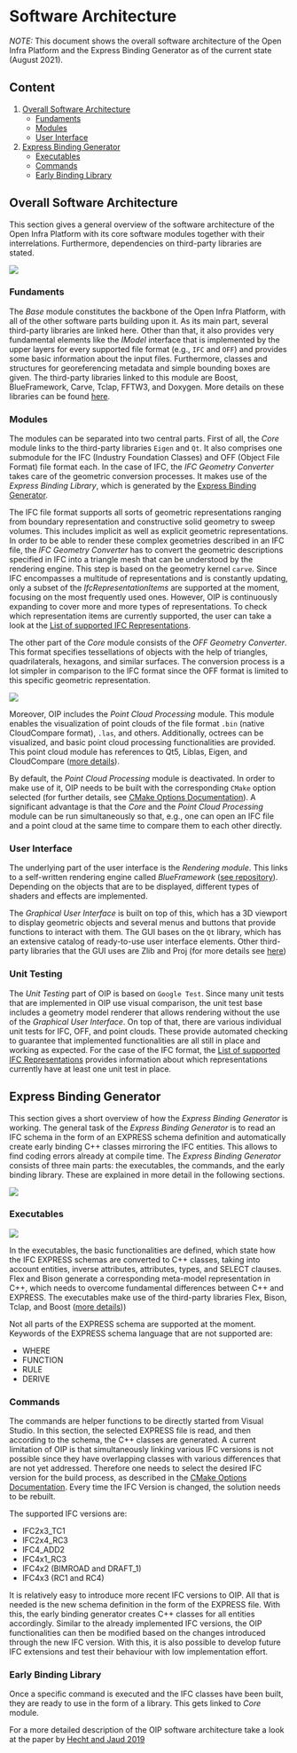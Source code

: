 # Software Architecture

*NOTE:* This document shows the overall software architecture of the Open Infra Platform 
and the Express Binding Generator as of the current state (August 2021). 

## Content 

1. [Overall Software Architecture](#Overall_architecture)
    * [Fundaments](#Fundaments)
    * [Modules](#Modules)
    * [User Interface](#UI)
2. [Express Binding Generator](#Express_binding) 
	* [Executables](#Exec)
	* [Commands](#Commands)
	* [Early Binding Library](#Early_binding_lib)

## <a name="Overall_architecture"></a> Overall Software Architecture

This section gives a general overview of the software architecture of the Open Infra Platform 
with its core software modules together with their interrelations.
Furthermore, dependencies on third-party libraries are stated. 

![](../images/software_architecture.PNG)

### <a name="Fundaments"></a> Fundaments
The _Base_ module constitutes the backbone of the Open Infra Platform, 
with all of the other software parts building upon it. 
As its main part, several third-party libraries are linked here. 
Other than that, it also provides very fundamental elements like the _IModel_ interface 
that is implemented by the upper layers for every supported file format (e.g., `IFC` and `OFF`)
and provides some basic information about the input files. 
Furthermore, classes and structures for georeferencing metadata and simple bounding boxes are given.
The third-party libraries linked to this module are Boost, BlueFramework, Carve, Tclap, FFTW3, and Doxygen.
More details on these libraries can be found [here](Licenses/readme.md).

### <a name="Modules"></a> Modules

The modules can be separated into two central parts. 
First of all, the _Core_ module links to the third-party libraries `Eigen` and `Qt`.
It also comprises one submodule for the IFC (Industry Foundation Classes) and OFF (Object File Format) file format each. 
In the case of IFC, the _IFC Geometry Converter_ takes care of the geometric conversion processes. 
It makes use of the _Express Binding Library_, which is generated by the [Express Binding Generator](#Express_binding). 

The IFC file format supports all sorts of geometric representations 
ranging from boundary representation and constructive solid geometry to sweep volumes.
This includes implicit as well as explicit geometric representations. 
In order to be able to render these complex geometries described in an IFC file, 
the _IFC Geometry Converter_ has to convert the geometric descriptions 
specified in IFC into a triangle mesh that can be understood by the rendering engine.
This step is based on the geometry kernel `carve`. 
Since IFC encompasses a multitude of representations and is constantly updating, 
only a subset of the _IfcRepresentationItems_ are supported at the moment, 
focusing on the most frequently used ones. 
However, OIP is continuously expanding to cover more and more types of representations. 
To check which representation items are currently supported, 
the user can take a look at the [List of supported IFC Representations](./SupportedIFCrepresentations.md). 

The other part of the _Core_ module consists of the _OFF Geometry Converter_. 
This format specifies tessellations of objects with the help of triangles, quadrilaterals, hexagons, and similar surfaces. 
The conversion process is a lot simpler in comparison to the IFC format 
since the OFF format is limited to this specific geometric representation.

![](../images/oip_components.png)

Moreover, OIP includes the _Point Cloud Processing_ module. 
This module enables the visualization of point clouds of the file format `.bin` (native CloudCompare format), `.las`, and others. 
Additionally, octrees can be visualized, and basic point cloud processing functionalities are provided.
This point cloud module has references to Qt5, Liblas, Eigen, and CloudCompare ([more details](Licenses/readme.md)).

By default, the _Point Cloud Processing_ module is deactivated. 
In order to make use of it, OIP needs to be built with the corresponding `CMake` option selected 
(for further details, see [CMake Options Documentation](Documentation/markdown/CMakeOptions.md)). 
A significant advantage is that the _Core_ and the _Point Cloud Processing_ module can be run simultaneously 
so that, e.g., one can open an IFC file and a point cloud 
at the same time to compare them to each other directly.

### <a name="UI"></a> User Interface

The underlying part of the user interface is the _Rendering module_. 
This links to a self-written rendering engine called _BlueFramework_ ([see repository](https://github.com/tumcms/Blue-Framework)). 
Depending on the objects that are to be displayed, different types of shaders and effects are implemented. 

The _Graphical User Interface_ is built on top of this, 
which has a 3D viewport to display geometric objects and several menus and buttons that provide functions to interact with them. 
The GUI bases on the `Qt` library, which has an extensive catalog of ready-to-use user interface elements. 
Other third-party libraries that the GUI uses are Zlib and Proj (for more details see [here](Licenses/readme.md))

### <a name="UT"></a> Unit Testing

The _Unit Testing_ part of OIP is based on `Google Test`. 
Since many unit tests that are implemented in OIP use visual comparison, 
the unit test base includes a geometry model renderer that allows rendering without the use of the _Graphical User Interface_. 
On top of that, there are various individual unit tests for IFC, OFF, and point clouds. 
These provide automated checking to guarantee that implemented functionalities are all still in place and working as expected. 
For the case of the IFC format, the [List of supported IFC Representations](./SupportedIFCrepresentations.md) 
provides information about which representations currently have at least one unit test in place.

## <a name="Express_binding"></a> Express Binding Generator

This section gives a short overview of how the _Express Binding Generator_ is working. 
The general task of the _Express Binding Generator_ is to read an IFC schema in the form of an EXPRESS schema definition 
and automatically create early binding C++ classes mirroring the IFC entities. 
This allows to find coding errors already at compile time. 
The _Express Binding Generator_ consists of three main parts: 
the executables, the commands, and the early binding library. 
These are explained in more detail in the following sections.

![](../images/express_binding.PNG) 

### <a name="Exec"></a> Executables 

![](../images/express_parser.png)

In the executables, the basic functionalities are defined, which state how the IFC EXPRESS schemas are converted to C++ classes,
taking into account entities, inverse attributes, attributes, types, and SELECT clauses. 
Flex and Bison generate a corresponding meta-model representation in C++, 
which needs to overcome fundamental differences between C++ and EXPRESS.
The executables make use of the third-party libraries Flex, Bison, Tclap, and Boost ([more details](Licenses/readme.md)))

Not all parts of the EXPRESS schema are supported at the moment.
Keywords of the EXPRESS schema language that are not supported are:
* WHERE 
* FUNCTION
* RULE
* DERIVE

### <a name="Commands"></a> Commands
The commands are helper functions to be directly started from Visual Studio.
In this section, the selected EXPRESS file is read, and then according to the schema, 
the C++ classes are generated. 
A current limitation of OIP is that simultaneously linking various IFC versions is not possible
since they have overlapping classes with various differences that are not yet addressed. 
Therefore one needs to select the desired IFC version for the build process, 
as described in the [CMake Options Documentation](Documentation/markdown/CMakeOptions.md). Every time the IFC Version is changed, the solution needs to be rebuilt. 

The supported IFC versions are:
* IFC2x3_TC1
* IFC2x4_RC3
* IFC4_ADD2
* IFC4x1_RC3
* IFC4x2 (BIMROAD and DRAFT_1)
* IFC4x3 (RC1 and RC4)

It is relatively easy to introduce more recent IFC versions to OIP. 
All that is needed is the new schema definition in the form of the EXPRESS file. 
With this, the early binding generator creates C++ classes for all entities accordingly. 
Similar to the already implemented IFC versions, the OIP functionalities can then be modified 
based on the changes introduced through the new IFC version. 
With this, it is also possible to develop future IFC extensions 
and test their behaviour with low implementation effort.

### <a name="Early_binding_lib"></a> Early Binding Library

Once a specific command is executed and the IFC classes have been built, 
they are ready to use in the form of a library.
This gets linked to _Core_ module.

For a more detailed description of the OIP software architecture take a look at the paper by [Hecht and Jaud 2019](Documentation/2019_Hecht_Jaud_FBI.pdf)